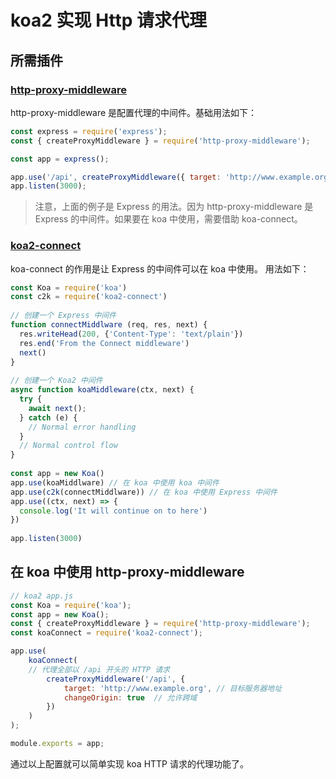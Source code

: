 # koa2 实现 Http 请求代理

## 所需插件

### [http-proxy-middleware](https://www.npmjs.com/package/http-proxy-middleware)

http-proxy-middleware 是配置代理的中间件。基础用法如下：

```js
const express = require('express');
const { createProxyMiddleware } = require('http-proxy-middleware');

const app = express();

app.use('/api', createProxyMiddleware({ target: 'http://www.example.org', changeOrigin: true }));
app.listen(3000);
```

> 注意，上面的例子是 Express 的用法。因为 http-proxy-middleware 是 Express 的中间件。如果要在 koa 中使用，需要借助 koa-connect。

### [koa2-connect](https://www.npmjs.com/package/koa2-connect)

koa-connect 的作用是让 Express 的中间件可以在 koa 中使用。 用法如下：

```js
const Koa = require('koa')
const c2k = require('koa2-connect')
 
// 创建一个 Express 中间件
function connectMiddlware (req, res, next) {
  res.writeHead(200, {'Content-Type': 'text/plain'})
  res.end('From the Connect middleware')
  next()
}
 
// 创建一个 Koa2 中间件
async function koaMiddleware(ctx, next) {
  try {
    await next();
  } catch (e) {
    // Normal error handling
  }
  // Normal control flow
}
 
const app = new Koa()
app.use(koaMiddlware) // 在 koa 中使用 koa 中间件
app.use(c2k(connectMiddlware)) // 在 koa 中使用 Express 中间件
app.use((ctx, next) => {
  console.log('It will continue on to here')
})
 
app.listen(3000)
```



## 在 koa 中使用 http-proxy-middleware

```js
// koa2 app.js
const Koa = require('koa');
const app = new Koa();
const { createProxyMiddleware } = require('http-proxy-middleware');
const koaConnect = require('koa2-connect');

app.use(
	koaConnect(
    // 代理全部以 /api 开头的 HTTP 请求
		createProxyMiddleware('/api', {
			target: 'http://www.example.org', // 目标服务器地址
			changeOrigin: true	// 允许跨域
		})
	)
);

module.exports = app;
```

通过以上配置就可以简单实现 koa HTTP 请求的代理功能了。